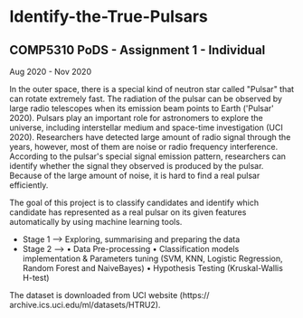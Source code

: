 # Identify-the-True-Pulsars
## COMP5310 PoDS - Assignment 1 - Individual
Aug 2020 - Nov 2020

In the outer space, there is a special kind of neutron star called "Pulsar" that can rotate extremely fast. The radiation of the pulsar can be observed by large radio telescopes when its emission beam points to Earth ('Pulsar' 2020). Pulsars play an important role for astronomers to explore the universe, including interstellar medium and space-time investigation (UCI 2020). Researchers have detected large amount of radio signal through the years, however, most of them are noise or radio frequency interference. According to the pulsar's special signal emission pattern, researchers can identify whether the signal they observed is produced by the pulsar. Because of the large amount of noise, it is hard to find a real pulsar efficiently.

The goal of this project is to classify candidates and identify which candidate has represented as a real pulsar on its given features automatically by using machine learning tools.

* Stage 1 --> Exploring, summarising and preparing the data
* Stage 2 --> • Data Pre-processing • Classification models implementation & Parameters tuning (SVM, KNN, Logistic Regression, Random Forest and NaiveBayes)
              • Hypothesis Testing (Kruskal-Wallis H-test)

The dataset is downloaded from UCI website (https:// archive.ics.uci.edu/ml/datasets/HTRU2).

